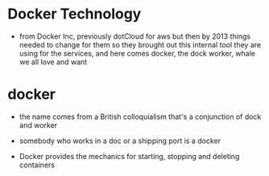 # Docker Technology

- from Docker Inc, previously dotCloud for aws but then by 2013 things needed to change for them so they brought out this internal tool they are using for the services, and here comes docker, the dock worker, whale we all love and want

# docker

- the name comes from a British colloquialism that's a conjunction of dock and worker
- somebody who works in a doc or a shipping port is a docker

- Docker provides the mechanics for starting, stopping and deleting containers
